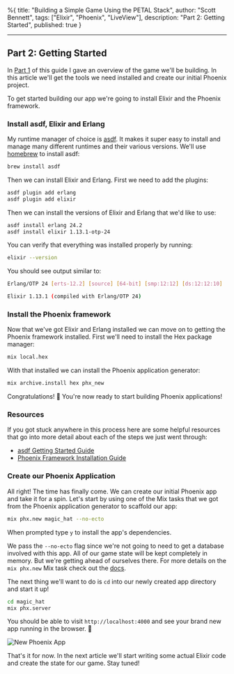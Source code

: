 %{
title: "Building a Simple Game Using the PETAL Stack",
author: "Scott Bennett",
tags: ["Elixir", "Phoenix", "LiveView"],
description: "Part 2: Getting Started",
published: true
}

---

## Part 2: Getting Started

In [Part 1](/building-realtime-game-part-1) of this guide I gave an overview of the game we'll be building. In this article we'll get the tools we need installed and create our initial Phoenix project.

To get started building our app we're going to install Elixir and the Phoenix framework.

### Install asdf, Elixir and Erlang

My runtime manager of choice is [asdf](https://asdf-vm.com). It makes it super easy to install and manage many different runtimes and their various versions. We'll use [homebrew](https://brew.sh) to install asdf:

```bash
brew install asdf
```

Then we can install Elixir and Erlang. First we need to add the plugins:

```bash
asdf plugin add erlang
asdf plugin add elixir
```

Then we can install the versions of Elixir and Erlang that we'd like to use:

```bash
asdf install erlang 24.2
asdf install elixir 1.13.1-otp-24
```

You can verify that everything was installed properly by running:

```bash
elixir --version
```

You should see output similar to:

```bash
Erlang/OTP 24 [erts-12.2] [source] [64-bit] [smp:12:12] [ds:12:12:10] [async-threads:1] [jit]

Elixir 1.13.1 (compiled with Erlang/OTP 24)
```

### Install the Phoenix framework

Now that we've got Elixir and Erlang installed we can move on to getting the Phoenix framework installed. First we'll need to install the Hex package manager:

```bash
mix local.hex
```

With that installed we can install the Phoenix application generator:

```bash
mix archive.install hex phx_new
```

Congratulations! 🎉 You're now ready to start building Phoenix applications!

### Resources

If you got stuck anywhere in this process here are some helpful resources that go into more detail about each of the steps we just went through:

- [asdf Getting Started Guide](https://asdf-vm.com/guide/getting-started.html#_1-install-dependencies)
- [Phoenix Framework Installation Guide](https://hexdocs.pm/phoenix/installation.html)

### Create our Phoenix Application

All right! The time has finally come. We can create our initial Phoenix app and take it for a spin. Let's start by using one of the Mix tasks that we got from the Phoenix application generator to scaffold our app:

```bash
mix phx.new magic_hat --no-ecto
```

When prompted type `y` to install the app's dependencies.

We pass the `--no-ecto` flag since we're not going to need to get a database involved with this app. All of our game state will be kept completely in memory. But we're getting ahead of ourselves there. For more details on the `mix phx.new` Mix task check out the [docs](https://hexdocs.pm/phoenix/Mix.Tasks.Phx.New.html#content).

The next thing we'll want to do is `cd` into our newly created app directory and start it up!

```bash
cd magic_hat
mix phx.server
```

You should be able to visit `http://localhost:4000` and see your brand new app running in the browser. 🥳

![New Phoenix App](/images/new-phoenix-app.png)

That's it for now. In the next article we'll start writing some actual Elixir code and create the state for our game. Stay tuned!
